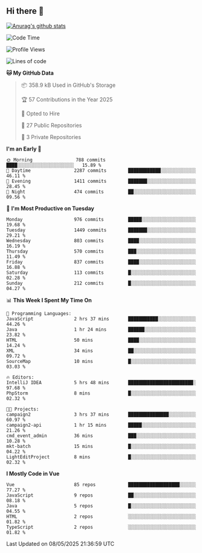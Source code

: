## Hi there 👋

[![Anurag's github stats](https://github-readme-stats.vercel.app/api?username=Songwonseok)](https://github.com/anuraghazra/github-readme-stats)



<!--START_SECTION:waka-->
![Code Time](http://img.shields.io/badge/Code%20Time-3%2C436%20hrs%2041%20mins-blue)

![Profile Views](http://img.shields.io/badge/Profile%20Views-0-blue)

![Lines of code](https://img.shields.io/badge/From%20Hello%20World%20I%27ve%20Written-34.8%20million%20lines%20of%20code-blue)

**🐱 My GitHub Data** 

> 📦 358.9 kB Used in GitHub's Storage 
 > 
> 🏆 57 Contributions in the Year 2025
 > 
> 💼 Opted to Hire
 > 
> 📜 27 Public Repositories 
 > 
> 🔑 3 Private Repositories 
 > 
**I'm an Early 🐤** 

```text
🌞 Morning                788 commits         ████░░░░░░░░░░░░░░░░░░░░░   15.89 % 
🌆 Daytime                2287 commits        ████████████░░░░░░░░░░░░░   46.11 % 
🌃 Evening                1411 commits        ███████░░░░░░░░░░░░░░░░░░   28.45 % 
🌙 Night                  474 commits         ██░░░░░░░░░░░░░░░░░░░░░░░   09.56 % 
```
📅 **I'm Most Productive on Tuesday** 

```text
Monday                   976 commits         █████░░░░░░░░░░░░░░░░░░░░   19.68 % 
Tuesday                  1449 commits        ███████░░░░░░░░░░░░░░░░░░   29.21 % 
Wednesday                803 commits         ████░░░░░░░░░░░░░░░░░░░░░   16.19 % 
Thursday                 570 commits         ███░░░░░░░░░░░░░░░░░░░░░░   11.49 % 
Friday                   837 commits         ████░░░░░░░░░░░░░░░░░░░░░   16.88 % 
Saturday                 113 commits         █░░░░░░░░░░░░░░░░░░░░░░░░   02.28 % 
Sunday                   212 commits         █░░░░░░░░░░░░░░░░░░░░░░░░   04.27 % 
```


📊 **This Week I Spent My Time On** 

```text
💬 Programming Languages: 
JavaScript               2 hrs 37 mins       ███████████░░░░░░░░░░░░░░   44.26 % 
Java                     1 hr 24 mins        ██████░░░░░░░░░░░░░░░░░░░   23.82 % 
HTML                     50 mins             ████░░░░░░░░░░░░░░░░░░░░░   14.24 % 
XML                      34 mins             ██░░░░░░░░░░░░░░░░░░░░░░░   09.72 % 
SourceMap                10 mins             █░░░░░░░░░░░░░░░░░░░░░░░░   03.03 % 

🔥 Editors: 
IntelliJ IDEA            5 hrs 48 mins       ████████████████████████░   97.68 % 
PhpStorm                 8 mins              █░░░░░░░░░░░░░░░░░░░░░░░░   02.32 % 

🐱‍💻 Projects: 
campaign2                3 hrs 37 mins       ███████████████░░░░░░░░░░   60.97 % 
campaign2-api            1 hr 15 mins        █████░░░░░░░░░░░░░░░░░░░░   21.26 % 
cmd_event_admin          36 mins             ███░░░░░░░░░░░░░░░░░░░░░░   10.28 % 
mkt-batch                15 mins             █░░░░░░░░░░░░░░░░░░░░░░░░   04.22 % 
LightEditProject         8 mins              █░░░░░░░░░░░░░░░░░░░░░░░░   02.32 % 
```

**I Mostly Code in Vue** 

```text
Vue                      85 repos            ███████████████████░░░░░░   77.27 % 
JavaScript               9 repos             ██░░░░░░░░░░░░░░░░░░░░░░░   08.18 % 
Java                     5 repos             █░░░░░░░░░░░░░░░░░░░░░░░░   04.55 % 
HTML                     2 repos             ░░░░░░░░░░░░░░░░░░░░░░░░░   01.82 % 
TypeScript               2 repos             ░░░░░░░░░░░░░░░░░░░░░░░░░   01.82 % 
```




 Last Updated on 08/05/2025 21:36:59 UTC
<!--END_SECTION:waka-->
